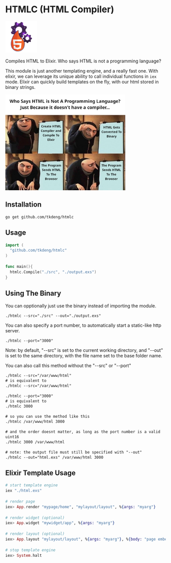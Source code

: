 # HTMLC (HTML Compiler)

[<img src="./assets/icon.png" alt="icon" height="100"/>](./assets/icon.png)

Compiles HTML to Elixir.
Who says HTML is not a programming language?

This module is just another templating engine, and a really fast one.
With elixir, we can leverage its unique ability to call individual functions in `iex` mode.
Elixir can quickly build templates on the fly, with our html stored in binary strings.

[<img src="./assets/dm-meme-html-compiler.jpg" alt="icon" height="300"/>](./assets/dm-meme-html-compiler.jpg)

## Installation

```shell
go get github.com/tkdeng/htmlc
```

## Usage

```go
import (
  "github.com/tkdeng/htmlc"
)

func main(){
  htmlc.Compile("./src", "./output.exs")
}
```

## Using The Binary

You can opptionally just use the binary instead of importing the module.

```shell
./htmlc --src="./src" --out="./output.exs"
```

You can also specify a port number, to automatically start a static-like http server.

```shell
./htmlc --port="3000"
```

Note: by default, "--src" is set to the current working directory,
and "--out" is set to the same directory, with the file name set to the base folder name.

You can also call this method without the "--src" or "--port"

```shell
./htmlc --src="/var/www/html"
# is equivalent to
./htmlc --src="/var/www/html"

./htmlc --port="3000"
# is equivalent to
./htmlc 3000

# so you can use the method like this
./htmlc /var/www/html 3000

# and the order doesnt matter, as long as the port number is a valid uint16
./htmlc 3000 /var/www/html

# note: the output file must still be specified with "--out"
./htmlc --out="html.exs" /var/www/html 3000
```

## Elixir Template Usage

```elixir
# start template engine
iex "./html.exs"

# render page
iex> App.render "mypage/home", "mylayout/layout", %{args: "myarg"}

# render widget (optional)
iex> App.widget "mywidget/app", %{args: "myarg"}

# render layout (optional)
iex> App.layout "mylayout/layout", %{args: "myarg"}, %{body: "page embed"}

# stop template engine
iex> System.halt
```

